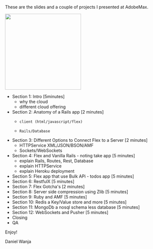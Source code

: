 These are the slides and a couple of projects I presented at AdobeMax.

<div class="image js-image">
  <span class="border-wrap">
    <img src="https://raw.github.com/danielwanja/Flex_Ruby_Rails_and_the_Cloud/master/S3441_Wanja_002.001.jpg" width="250px">
  </span>
</div>

* Section  1: Intro   [5minutes]
  *   why the cloud
  *   different cloud offering
* Section  2: Anatomy of a Rails app      [2 minutes]
  *     client (html/javascript/flex)
  *     Rails/Database
* Section  3: Different Options to Connect Flex to a Server [2 minutes]
  *   HTTPService XML/JSON/BSON/AMF
  *   Sockets/WebSockets
* Section  4: Flex and Vanilla Rails   - noting take app [5 minutes]
  *   explain Rails, Routes, Rest, Database
  *   explain HTTPService
  *   explain Heroku deployment
* Section  5: Flex app that use Bulk APi   -  todos app [5 minutes]
* Section  6: RestfulX [5 minutes]
* Section  7: Flex Gotcha's  [2 minutes]
* Section  8: Server side compression using Zlib  [5 minutes]
* Section  9: Ruby and AMF [5 minutes]
* Section 10: Redis a Key/Value store and more [5 minutes]
* Section 11: MongoDb a nosql schema less database [5 minutes]
* Section 12: WebSockets and Pusher [5 minutes]
* Closing
* QA

Enjoy!

Daniel Wanja